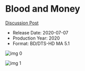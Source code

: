 # Blood and Money

[Discussion Post](https://www.avsforum.com/threads/bass-eq-for-filtered-movies.2995212/post-59923092)

* Release Date: 2020-07-07
* Production Year: 2020
* Format: BD/DTS-HD MA 5.1

![img 0](https://i.imgur.com/Bv17VON.jpg)

![img 1](https://i.imgur.com/FbjesvR.png)

